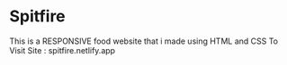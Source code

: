 # Spitfire
This is a RESPONSIVE food website that i made using HTML and CSS
To Visit Site : spitfire.netlify.app
